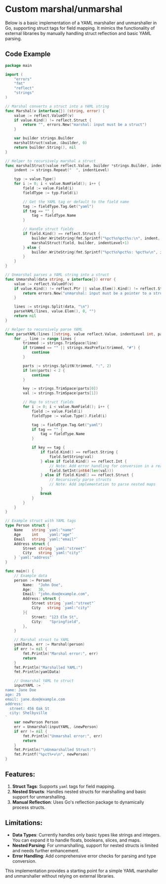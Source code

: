 # Custom marshal/unmarshal

Below is a basic implementation of a YAML marshaller and unmarshaller in Go, supporting struct tags for field mapping. It mimics the functionality of external libraries by manually handling struct reflection and basic YAML parsing.

## Code Example

```go
package main

import (
	"errors"
	"fmt"
	"reflect"
	"strings"
)

// Marshal converts a struct into a YAML string
func Marshal(v interface{}) (string, error) {
	value := reflect.ValueOf(v)
	if value.Kind() != reflect.Struct {
		return "", errors.New("marshal: input must be a struct")
	}

	var builder strings.Builder
	marshalStruct(value, &builder, 0)
	return builder.String(), nil
}

// Helper to recursively marshal a struct
func marshalStruct(value reflect.Value, builder *strings.Builder, indentLevel int) {
	indent := strings.Repeat("  ", indentLevel)

	typ := value.Type()
	for i := 0; i < value.NumField(); i++ {
		field := value.Field(i)
		fieldType := typ.Field(i)

		// Get the YAML tag or default to the field name
		tag := fieldType.Tag.Get("yaml")
		if tag == "" {
			tag = fieldType.Name
		}

		// Handle struct fields
		if field.Kind() == reflect.Struct {
			builder.WriteString(fmt.Sprintf("%pct%s%pct%s:\n", indent, tag))
			marshalStruct(field, builder, indentLevel+1)
		} else {
			builder.WriteString(fmt.Sprintf("%pct%s%pct%s: %pct%v\n", indent, tag, field.Interface()))
		}
	}
}

// Unmarshal parses a YAML string into a struct
func Unmarshal(data string, v interface{}) error {
	value := reflect.ValueOf(v)
	if value.Kind() != reflect.Ptr || value.Elem().Kind() != reflect.Struct {
		return errors.New("unmarshal: input must be a pointer to a struct")
	}

	lines := strings.Split(data, "\n")
	parseYAML(lines, value.Elem(), 0, "")
	return nil
}

// Helper to recursively parse YAML
func parseYAML(lines []string, value reflect.Value, indentLevel int, parentKey string) {
	for _, line := range lines {
		trimmed := strings.TrimSpace(line)
		if trimmed == "" || strings.HasPrefix(trimmed, "#") {
			continue
		}

		parts := strings.SplitN(trimmed, ":", 2)
		if len(parts) < 2 {
			continue
		}

		key := strings.TrimSpace(parts[0])
		val := strings.TrimSpace(parts[1])

		// Map to struct fields
		for i := 0; i < value.NumField(); i++ {
			field := value.Field(i)
			fieldType := value.Type().Field(i)

			tag := fieldType.Tag.Get("yaml")
			if tag == "" {
				tag = fieldType.Name
			}

			if key == tag {
				if field.Kind() == reflect.String {
					field.SetString(val)
				} else if field.Kind() == reflect.Int {
					// Note: Add error handling for conversion in a real implementation
					field.SetInt(int64(len(val)))
				} else if field.Kind() == reflect.Struct {
					// Recursively parse structs
					// Note: Add implementation to parse nested maps
				}
				break
			}
		}
	}
}

// Example struct with YAML tags
type Person struct {
	Name    string `yaml:"name"`
	Age     int    `yaml:"age"`
	Email   string `yaml:"email"`
	Address struct {
		Street string `yaml:"street"`
		City   string `yaml:"city"`
	} `yaml:"address"`
}

func main() {
	// Example data
	person := Person{
		Name:  "John Doe",
		Age:   30,
		Email: "john.doe@example.com",
		Address: struct {
			Street string `yaml:"street"`
			City   string `yaml:"city"`
		}{
			Street: "123 Elm St",
			City:   "Springfield",
		},
	}

	// Marshal struct to YAML
	yamlData, err := Marshal(person)
	if err != nil {
		fmt.Println("Marshal error:", err)
		return
	}
	fmt.Println("Marshalled YAML:")
	fmt.Println(yamlData)

	// Unmarshal YAML to struct
	inputYAML := `
name: Jane Doe
age: 25
email: jane.doe@example.com
address:
  street: 456 Oak St
  city: Shelbyville
`
	var newPerson Person
	err = Unmarshal(inputYAML, &newPerson)
	if err != nil {
		fmt.Println("Unmarshal error:", err)
		return
	}
	fmt.Println("\nUnmarshalled Struct:")
	fmt.Printf("%pct%+v\n", newPerson)
}
```

## Features:
1. **Struct Tags**: Supports `yaml` tags for field mapping.
2. **Nested Structs**: Handles nested structs for marshalling and basic support for unmarshalling.
3. **Manual Reflection**: Uses Go's reflection package to dynamically process structs.

## Limitations:
- **Data Types**: Currently handles only basic types like strings and integers. You can expand it to handle floats, booleans, slices, and maps.
- **Nested Parsing**: For unmarshalling, support for nested structs is limited and needs further enhancement.
- **Error Handling**: Add comprehensive error checks for parsing and type conversion.

This implementation provides a starting point for a simple YAML marshaller and unmarshaller without relying on external libraries.
